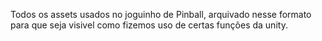Todos os assets usados no joguinho de Pinball, arquivado nesse formato para que seja visivel como fizemos uso de certas funções da unity.
